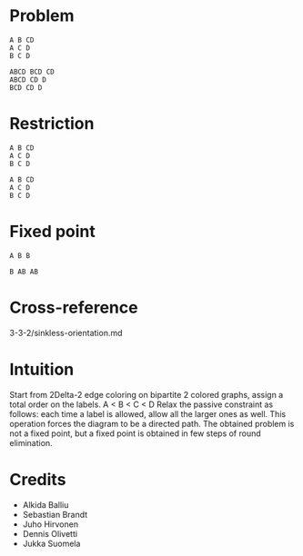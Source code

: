 # Problem

    A B CD
    A C D
    B C D

    ABCD BCD CD
    ABCD CD D
    BCD CD D

# Restriction

    A B CD
    A C D
    B C D

    A B CD
    A C D
    B C D

# Fixed point

    A B B

    B AB AB

# Cross-reference
3-3-2/sinkless-orientation.md

# Intuition

Start from 2Delta-2 edge coloring on bipartite 2 colored graphs, assign a total order on the labels.
A < B < C < D
Relax the passive constraint as follows: each time a label is allowed, allow all the larger ones as well.
This operation forces the diagram to be a directed path.
The obtained problem is not a fixed point, but a fixed point is obtained in few steps of round elimination.

# Credits
- Alkida Balliu
- Sebastian Brandt
- Juho Hirvonen
- Dennis Olivetti
- Jukka Suomela
